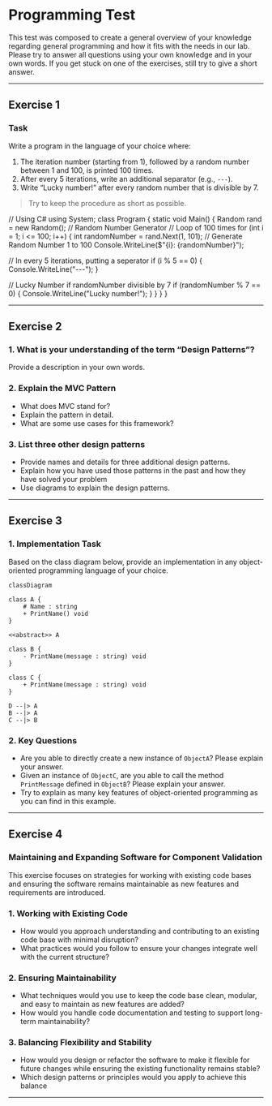# Programming Test

This test was composed to create a general overview of your knowledge regarding general programming and how it fits with the needs in our lab. Please try to answer all questions using your own knowledge and in your own words. If you get stuck on one of the exercises, still try to give a short answer.

---

## Exercise 1

### Task

Write a program in the language of your choice where:

1. The iteration number (starting from 1), followed by a random number between 1 and 100, is printed 100 times.
2. After every 5 iterations, write an additional separator (e.g., `---`).
3. Write “Lucky number!” after every random number that is divisible by 7.

> Try to keep the procedure as short as possible.

// Using C#
using System;
class Program
{
static void Main()
{
Random rand = new Random(); // Random Number Generator
 // Loop of 100 times
        for (int i = 1; i <= 100; i++)
        {
            int randomNumber = rand.Next(1, 101);  // Generate Random Number 1 to 100
            Console.WriteLine($"{i}: {randomNumber}");

 // In every 5 iterations, putting a seperator
            if (i % 5 == 0)
            {
                Console.WriteLine("---");
            }

 // Lucky Number if randomNumber divisible by 7
            if (randomNumber % 7 == 0)
            {
                Console.WriteLine("Lucky number!");
            }
        }
    }
}

---

## Exercise 2

### 1. **What is your understanding of the term “Design Patterns”?**

Provide a description in your own words.

### 2. **Explain the MVC Pattern**

- What does MVC stand for?
- Explain the pattern in detail.
- What are some use cases for this framework?

### 3. **List three other design patterns**

- Provide names and details for three additional design patterns.
- Explain how you have used those patterns in the past and how they have solved your problem
- Use diagrams to explain the design patterns.

---

## Exercise 3

### 1. **Implementation Task**

Based on the class diagram below, provide an implementation in any object-oriented programming language of your choice.

```mermaid
classDiagram

class A {
	# Name : string
	+ PrintName() void
}

<<abstract>> A

class B {
	- PrintName(message : string) void
}

class C {
	+ PrintName(message : string) void
}

D --|> A
B --|> A
C --|> B
```

### 2. **Key Questions**

- Are you able to directly create a new instance of `ObjectA`? Please explain your answer.
- Given an instance of `ObjectC`, are you able to call the method `PrintMessage` defined in `ObjectB`? Please explain your answer.
- Try to explain as many key features of object-oriented programming as you can find in this example.

---

## Exercise 4

### Maintaining and Expanding Software for Component Validation

This exercise focuses on strategies for working with existing code bases and ensuring the software remains maintainable as new features and requirements are introduced.

### 1. **Working with Existing Code**

- How would you approach understanding and contributing to an existing code base with minimal disruption?
- What practices would you follow to ensure your changes integrate well with the current structure?

### 2. **Ensuring Maintainability**

- What techniques would you use to keep the code base clean, modular, and easy to maintain as new features are added?
- How would you handle code documentation and testing to support long-term maintainability?

### 3. **Balancing Flexibility and Stability**

- How would you design or refactor the software to make it flexible for future changes while ensuring the existing functionality remains stable?
- Which design patterns or principles would you apply to achieve this balance

---
